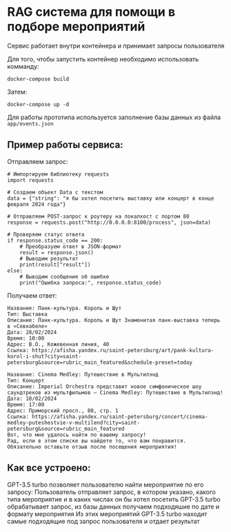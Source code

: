 # RAG система для помощи в подборе мероприятий

Сервис работает внутри контейнера и принимает запросы пользователя

Для того, чтобы запустить контейнер необходимо использовать комманду:
```
docker-compose build
```
Затем:

```
docker-compose up -d
```
Для работы прототипа используется заполнение базы данных из файла ```app/events.json```

## Пример работы сервиса:
Отправляем запрос:
```
# Импортируем библиотеку requests
import requests

# Создаем объект Data с текстом
data = {"string": "я бы хотел посетить выставку или концерт в конце февраля 2024 года"}

# Отправляем POST-запрос к роутеру на локалхост с портом 80
response = requests.post("http://0.0.0.0:8100/process", json=data)

# Проверяем статус ответа
if response.status_code == 200:
    # Преобразуем ответ в JSON-формат
    result = response.json()
    # Выводим результат
    print(result["result"])
else:
    # Выводим сообщение об ошибке
    print("Ошибка запроса:", response.status_code)
```
Получаем ответ:
```
Название: Панк-культура. Король и Шут
Тип: Выставка
Описание: Панк-культура. Король и Шут Знаменитая панк-выставка теперь в «Севкабеле»
Дата: 28/02/2024
Время: 10:00
Адрес: В.О., Кожевенная линия, 40
Ссылка: https://afisha.yandex.ru/saint-petersburg/art/pank-kultura-korol-i-shut?city=saint-petersburg&source=rubric_main_featured&schedule-preset=today

Название: Cinema Medley: Путешествие в Мультилэнд
Тип: Концерт
Описание: Imperial Orchestra представит новое симфоническое шоу саундтреков из мультфильмов — Cinema Medley: Путешествие в Мультилэнд!
Дата: 18/02/2024
Время: 17:00
Адрес: Приморский просп., 80, стр. 1
Ссылка: https://afisha.yandex.ru/saint-petersburg/concert/cinema-medley-puteshestvie-v-multilend?city=saint-petersburg&source=rubric_main_featured
Вот, что мне удалось найти по вашему запросу!
Рад, если в этом списке вы найдете то, что вам понравится.
Обязательно оставьте отзыв после посещения мероприятия!
```
## Как все устроено:

GPT-3.5 turbo позволяет пользователю найти мероприятие по его запросу:
Пользователь отправляет запрос, в котором указано, какого типа мероприятие и в каких числах он бы хотел посетить
GPT-3.5 turbo обрабатывает запрос, из базы данных получаем подходяшие по дате и формату мероприятия
Из этих мероприятий GPT-3.5 turbo находит самые подходящие под запрос пользователя и отдает результат
